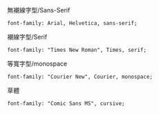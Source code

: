 無襯線字型/Sans-Serif
```
font-family: Arial, Helvetica, sans-serif;
```

襯線字型/Serif
```
font-family: "Times New Roman", Times, serif;
```

等寬字型/monospace
```
font-family: "Courier New", Courier, monospace;
```

草體
```
font-family: "Comic Sans MS", cursive;
```